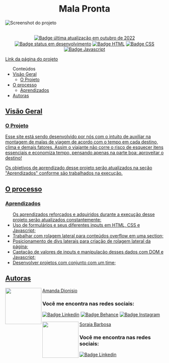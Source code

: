 <h1 align="center">Mala Pronta</h1>


<div align-items="center">
  <img src="./imagens/screenshot-temporario.jpg" alt="Screenshot do projeto">
</div>
</br>

<p align="center">
  <a href=""><img src="https://img.shields.io/badge/%C3%BAltima%20atualiza%C3%A7%C3%A3o-novembro%202022-blue" align="center" alt="Badge última atualização em outubro de 2022" /></a> 
  <a href=""><img src="https://img.shields.io/badge/status-em%20desenvolvimento-yellowgreen" align="center" alt="Badge status em desenvolvimento" /></a>
  <a href=""><img src="https://img.shields.io/badge/HTML5-E34F26?style=for-the-badge&logo=html5&logoColor=white" align="center" alt="Badge HTML" /></a>
  <a href=""><img src="https://img.shields.io/badge/CSS3-1572B6?style=for-the-badge&logo=css3&logoColor=white" align="center" alt="Badge CSS" /></a>
  <a href=""><img src="https://img.shields.io/badge/JavaScript-323330?style=for-the-badge&logo=javascript&logoColor=F7DF1E" align="center" alt="Badge Javascript" /></a>
</p>

<a href="https://mala-pronta.vercel.app/" align="center">Link da página do projeto</a><br>
<!--<a href="" align="center">Link do vídeo apresentando o projeto</a>-->

<ul>Conteúdos
  <li><a href="#visao-geral">Visão Geral</a> 
    <ul><li><a href="#o-projeto">O Projeto</a></li></ul>
  </li>  
  <li><a href="#O-processo">O processo</a>
    <ul><li><a href="#aprendizados">Aprendizados</a></li></ul>
  </li>  
  <li><a href="#autoras">Autoras</li>
</ul>

<h2 id="visao-geral">Visão Geral</h2>

<h3 id="o-projeto">O Projeto</h3>

<p>Esse site está sendo desenvolvido por nós com o intuito de auxiliar na montagem de malas de viagem de acordo com o tempo em cada destino, clima e demais fatores. Assim o viajante não corre o risco de esquecer itens essenciais e economiza tempo, pensando apenas na parte boa: aproveitar o destino!</p> 
<p>Os objetivos de aprendizado desse projeto serão atualizados na seção "Aprendizados" conforme são trabalhados na execução.</p>


<h2 id="o-processo">O processo</h2>

<h3 id="aprendizados">Aprendizados</h3>
<ul>Os aprendizados reforçados e adquiridos durante a execução desse projeto serão atualizados constantemente:
  <li>Uso de formulários e seus diferentes inputs em HTML, CSS e Javascript;</li>
  <li>Trabalhar com rolagem lateral para conteúdos overflow em uma section;</li>
  <li>Posicionamento de divs laterais para criação de rolagem lateral da página;</li>
  <li>Captação de valores de inputs e manipulação desses dados com DOM e Javascript;</li>
  <li>Desenvolver projetos com conjunto com um time;</li>
</ul> 

<h2 id="autoras" align="left">Autoras</h2>
<img align="left" src="https://avatars.githubusercontent.com/u/104245596?s=400&u=22dddd54d435db2df3c8f6e91c881be3cdc31170&v=4" width=115>
<a href="https://github.com/amandafd">Amanda Dionisio</a>
<h3 align="left">Você me encontra nas redes sociais:</h3>
<p align="left">
  <a href="https://www.linkedin.com/in/amanda-felipe-dionisio"><img src="https://img.shields.io/badge/LinkedIn-0077B5?style=for-the-badge&logo=linkedin&logoColor=white" alt="Badge Linkedin" /></a>
  <a href="https://www.behance.net/amanda_dionisio"><img src="https://img.shields.io/badge/-Behance-blue?style=for-the-badge&logo=behance&logoColor=white" alt="Badge Behance" /></a>
  <a href="https://www.instagram.com/guache_nin/"><img src="https://img.shields.io/badge/Instagram-E4405F?style=for-the-badge&logo=instagram&logoColor=white"  alt="Badge Instagram" /></a>
</p>


<!--TODO: Atualizar com outras redes sociais que quiser adicionar-->
<img align="left" src="https://avatars.githubusercontent.com/u/114086320?v=4" width=115>
<a href="https://github.com/soraia-barbosa">Soraia Barbosa</a>
<h3 align="left">Você me encontra nas redes sociais:</h3>
<p align="left">
  <a href="https://www.linkedin.com/in/soraiacbarbosa/"><img src="https://img.shields.io/badge/LinkedIn-0077B5?style=for-the-badge&logo=linkedin&logoColor=white" alt="Badge Linkedin" /></a>
  <!--<a href=""><img src="https://img.shields.io/badge/Instagram-E4405F?style=for-the-badge&logo=instagram&logoColor=white"  alt="Badge Instagram" /></a>-->
</p>


